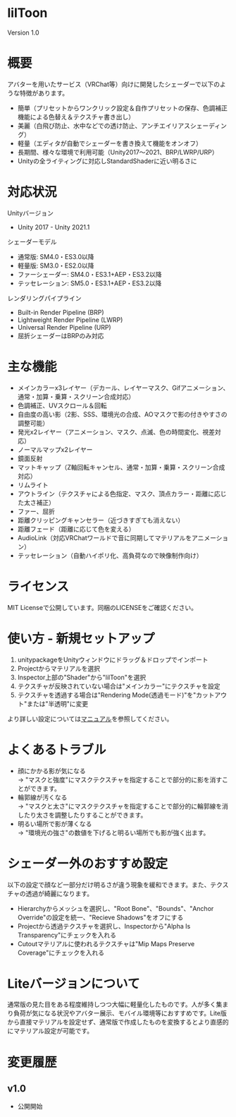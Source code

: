 # lilToon
Version 1.0

# 概要
アバターを用いたサービス（VRChat等）向けに開発したシェーダーで以下のような特徴があります。
- 簡単（プリセットからワンクリック設定＆自作プリセットの保存、色調補正機能による色替え＆テクスチャ書き出し）
- 美麗（白飛び防止、水中などでの透け防止、アンチエイリアスシェーディング）
- 軽量（エディタが自動でシェーダーを書き換えて機能をオンオフ）
- 長期間、様々な環境で利用可能（Unity2017～2021、BRP/LWRP/URP）
- Unityの全ライティングに対応しStandardShaderに近い明るさに

# 対応状況
Unityバージョン
- Unity 2017 - Unity 2021.1

シェーダーモデル
- 通常版: SM4.0・ES3.0以降
- 軽量版: SM3.0・ES2.0以降
- ファーシェーダー: SM4.0・ES3.1+AEP・ES3.2以降
- テッセレーション: SM5.0・ES3.1+AEP・ES3.2以降

レンダリングパイプライン
- Built-in Render Pipeline (BRP)
- Lightweight Render Pipeline (LWRP)
- Universal Render Pipeline (URP)
- 屈折シェーダーはBRPのみ対応

# 主な機能
- メインカラーx3レイヤー（デカール、レイヤーマスク、Gifアニメーション、通常・加算・乗算・スクリーン合成対応）
- 色調補正、UVスクロール＆回転
- 自由度の高い影（2影、SSS、環境光の合成、AOマスクで影の付きやすさの調整可能）
- 発光x2レイヤー（アニメーション、マスク、点滅、色の時間変化、視差対応）
- ノーマルマップx2レイヤー
- 鏡面反射
- マットキャップ（Z軸回転キャンセル、通常・加算・乗算・スクリーン合成対応）
- リムライト
- アウトライン（テクスチャによる色指定、マスク、頂点カラー・距離に応じた太さ補正）
- ファー、屈折
- 距離クリッピングキャンセラー（近づきすぎても消えない）
- 距離フェード（距離に応じて色を変える）
- AudioLink（対応VRChatワールドで音に同期してマテリアルをアニメーション）
- テッセレーション（自動ハイポリ化、高負荷なので映像制作向け）

# ライセンス
MIT Licenseで公開しています。同梱のLICENSEをご確認ください。

# 使い方 - 新規セットアップ
1. unitypackageをUnityウィンドウにドラッグ＆ドロップでインポート
2. Projectからマテリアルを選択
3. Inspector上部の"Shader"から"lilToon"を選択
4. テクスチャが反映されていない場合は"メインカラー"にテクスチャを設定
5. テクスチャを透過する場合は"Rendering Mode(透過モード)"を"カットアウト"または"半透明"に変更

より詳しい設定については[マニュアル](https://github.com/lilxyzw/lilToon/blob/master/Assets/lilToon/MANUAL_JP.md)を参照してください。

# よくあるトラブル
- 顔にかかる影が気になる  
  → "マスクと強度"にマスクテクスチャを指定することで部分的に影を消すことができます。
- 輪郭線が汚くなる  
  → "マスクと太さ"にマスクテクスチャを指定することで部分的に輪郭線を消したり太さを調整したりすることができます。
- 明るい場所で影が薄くなる  
  → "環境光の強さ"の数値を下げると明るい場所でも影が強く出ます。

# シェーダー外のおすすめ設定
以下の設定で顔など一部分だけ明るさが違う現象を緩和できます。また、テクスチャの透過が綺麗になります。
- Hierarchyからメッシュを選択し、"Root Bone"、"Bounds"、"Anchor Override"の設定を統一、"Recieve Shadows"をオフにする
- Projectから透過テクスチャを選択し、Inspectorから"Alpha Is Transparency"にチェックを入れる
- Cutoutマテリアルに使われるテクスチャは"Mip Maps Preserve Coverage"にチェックを入れる

# Liteバージョンについて
通常版の見た目をある程度維持しつつ大幅に軽量化したものです。人が多く集まり負荷が気になる状況やアバター展示、モバイル環境等におすすめです。Lite版から直接マテリアルを設定せず、通常版で作成したものを変換するとより直感的にマテリアル設定が可能です。

# 変更履歴
## v1.0
- 公開開始